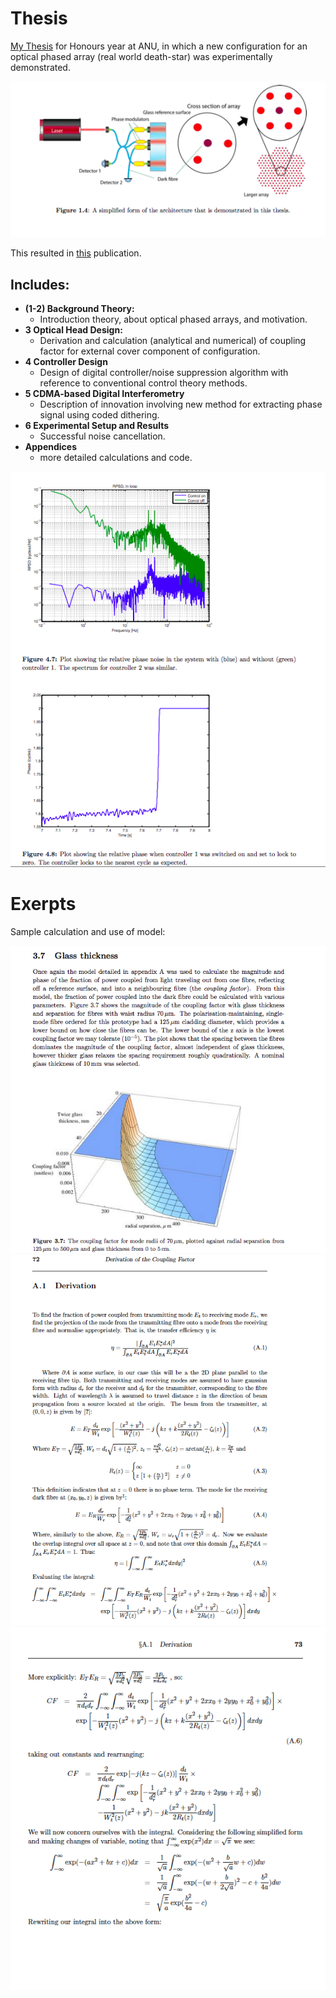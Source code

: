 # Thesis
[My Thesis](https://github.com/emalikides/Thesis/blob/main/Honours_thesis_Emmanuel_Malikides.pdf) for Honours year at ANU,
in which a new configuration for an optical phased array (real world death-star) was experimentally demonstrated.

![architecture](arch.png)

This resulted in [this](https://opg.optica.org/ao/abstract.cfm?uri=ao-53-22-4881) publication.

## Includes: 
- **(1-2) Background Theory:**
  + Introduction theory, about optical phased arrays, and motivation.
- **3 Optical Head Design:**
  + Derivation and calculation (analytical and numerical) of coupling factor for external cover component of configuration.
- **4 Controller Design**
  + Design of digital controller/noise suppression algorithm with reference to conventional control theory methods.
- **5 CDMA-based Digital Interferometry**
  + Description of innovation involving new method for extracting phase signal using coded dithering.
- **6 Experimental Setup and Results**
  + Successful noise cancellation.
- **Appendices**
  + more detailed calculations and code.

![controller](p_42.png)

# Exerpts
Sample calculation and use of model:

![Visuals from model](p_24.png)
![pointing angle derivation](p_72.png)
![pointing angle derivation](p_73.png)
